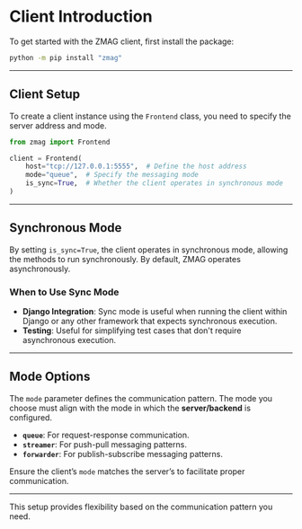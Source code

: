 # **Client** Introduction

To get started with the ZMAG client, first install the package:

```sh
python -m pip install "zmag"
```

---

## **Client Setup**

To create a client instance using the `Frontend` class, you need to specify the server address and mode.

```python
from zmag import Frontend

client = Frontend(
    host="tcp://127.0.0.1:5555",  # Define the host address
    mode="queue",  # Specify the messaging mode
    is_sync=True,  # Whether the client operates in synchronous mode
)
```

---

## **Synchronous Mode**

By setting `is_sync=True`, the client operates in synchronous mode, allowing the methods to run synchronously. By default, ZMAG operates asynchronously.

### **When to Use Sync Mode**

- **Django Integration**: Sync mode is useful when running the client within Django or any other framework that expects synchronous execution.
- **Testing**: Useful for simplifying test cases that don't require asynchronous execution.

---

## **Mode Options**

The `mode` parameter defines the communication pattern. The mode you choose must align with the mode in which the **server/backend** is configured.

- **`queue`**: For request-response communication.
- **`streamer`**: For push-pull messaging patterns.
- **`forwarder`**: For publish-subscribe messaging patterns.

Ensure the client’s `mode` matches the server’s to facilitate proper communication.

---

This setup provides flexibility based on the communication pattern you need.
